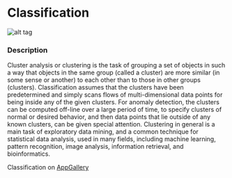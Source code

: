# Classification
![alt tag](http://appgallery.maxeler.com/v0.1/app/Classification/icon)
### Description
Cluster analysis or clustering is the task of grouping a set of objects in such a way that objects in the same group (called a cluster) are more similar (in some sense or another) to each other than to those in other groups (clusters). Classification assumes that the clusters have been predetermined and simply scans flows of multi-dimensional data points for being inside any of the given clusters. For anomaly detection, the clusters can be computed off-line over a large period of time, to specify clusters of normal or desired behavior, and then data points that lie outside of any known clusters, can be given special attention. Clustering in general is a main task of exploratory data mining, and a common technique for statistical data analysis, used in many fields, including machine learning, pattern recognition, image analysis, information retrieval, and bioinformatics.

Classification on [AppGallery](http://appgallery.maxeler.com/#/app/LClassification) 
